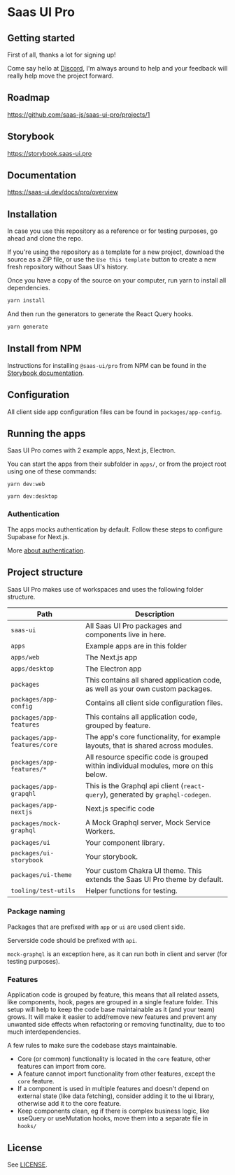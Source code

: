 # Saas UI Pro

## Getting started

First of all, thanks a lot for signing up!

Come say hello at [Discord](https://discord.gg/4PmJGFcAjX), I'm always around to help and your feedback will really help move the project forward.

## Roadmap

https://github.com/saas-js/saas-ui-pro/projects/1

## Storybook

https://storybook.saas-ui.pro

## Documentation

https://saas-ui.dev/docs/pro/overview

## Installation

In case you use this repository as a reference or for testing purposes, go ahead and clone the repo.

If you're using the repository as a template for a new project, download the source as a ZIP file, or use the `Use this template` button to create a new fresh repository without Saas UI's history.

Once you have a copy of the source on your computer, run yarn to install all dependencies.

```bash
yarn install
```

And then run the generators to generate the React Query hooks.

```bash
yarn generate
```

## Install from NPM

Instructions for installing `@saas-ui/pro` from NPM can be found in the [Storybook documentation](https://saas-ui.dev/docs/pro/installation/npm).

## Configuration

All client side app configuration files can be found in `packages/app-config`.

## Running the apps

Saas UI Pro comes with 2 example apps, Next.js, Electron.

You can start the apps from their subfolder in `apps/`, or from the project root using one of these commands:

```
yarn dev:web

yarn dev:desktop
```

### Authentication

The apps mocks authentication by default. Follow these steps to configure Supabase for Next.js.

More [about authentication](https://saas-ui.dev/docs/pro/configuration/authentication).

## Project structure

Saas UI Pro makes use of workspaces and uses the following folder structure.

| Path                         | Description                                                                          |
| ---------------------------- | ------------------------------------------------------------------------------------ |
| `saas-ui`                    | All Saas UI Pro packages and components live in here.                                |
| `apps`                       | Example apps are in this folder                                                      |
| `apps/web`                   | The Next.js app                                                                      |
| `apps/desktop`               | The Electron app                                                                     |
| `packages`                   | This contains all shared application code, as well as your own custom packages.      |
| `packages/app-config`        | Contains all client side configuration files.                                        |
| `packages/app-features`      | This contains all application code, grouped by feature.                              |
| `packages/app-features/core` | The app's core functionality, for example layouts, that is shared across modules.    |
| `packages/app-features/*`    | All resource specific code is grouped within individual modules, more on this below. |
| `packages/app-grapqhl`       | This is the Graphql api client (`react-query`), generated by `graphql-codegen`.      |
| `packages/app-nextjs`        | Next.js specific code                                                                |
| `packages/mock-graphql`      | A Mock Graphql server, Mock Service Workers.                                         |
| `packages/ui`                | Your component library.                                                              |
| `packages/ui-storybook`      | Your storybook.                                                                      |
| `packages/ui-theme`          | Your custom Chakra UI theme. This extends the Saas UI Pro theme by default.          |
| `tooling/test-utils`         | Helper functions for testing.                                                        |

### Package naming

Packages that are prefixed with `app` or `ui` are used client side.

Serverside code should be prefixed with `api`.

`mock-graphql` is an exception here, as it can run both in client and server (for testing purposes).

### Features

Application code is grouped by feature, this means that all related assets, like components, hook, pages are grouped in a single feature folder. This setup will help to keep the code base maintainable as it (and your team) grows. It will make it easier to add/remove new features and prevent any unwanted side effects when refactoring or removing functinality, due to too much interdependencies.

A few rules to make sure the codebase stays maintainable.

- Core (or common) functionality is located in the `core` feature, other features can import from core.
- A feature cannot import functionality from other features, except the `core` feature.
- If a component is used in multiple features and doesn't depend on external state (like data fetching), consider adding it to the ui library, otherwise add it to the core feature.
- Keep components clean, eg if there is complex business logic, like useQuery or useMutation hooks, move them into a separate file in `hooks/`

## License

See [LICENSE](./LICENSE).
